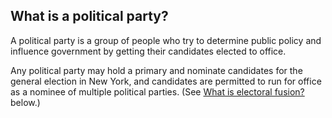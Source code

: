 ## What is a political party?  

A political party is a group of people who try to determine public policy and influence government by getting their candidates elected to office.  

Any political party may hold a primary and nominate candidates for the general election in New York, and candidates are permitted to run for office as a nominee of multiple political parties. (See [What is electoral fusion?](#item-electoral-fusion) below.)  
